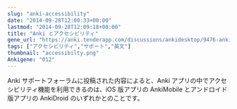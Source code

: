 ```yaml
---
slug: "anki-accessibility"
date: "2014-09-28T12:00:33+00:00"
lastmod: "2014-09-28T12:09:18+00:00"
title: "Anki とアクセシビリティ"
gene_url: "https://anki.tenderapp.com/discussions/ankidesktop/9476-anki-is-not-accessible-for-blind-people"
tags: ["アクセシビリティ","サポート","英文"]
thumbnail: "accessibilty.png"
Ankigene: "012"
---
```

Anki サポートフォーラムに投稿された内容によると、Anki アプリの中でアクセシビリティ機能を利用できるのは、iOS 版アプリの AnkiMobile とアンドロイド版アプリの AnkiDroid のいずれかとのことです。

